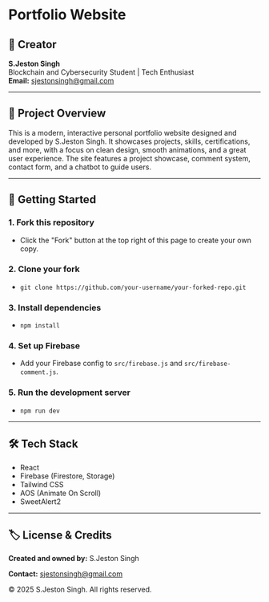 # Portfolio Website

## 👤 Creator
**S.Jeston Singh**  
Blockchain and Cybersecurity Student | Tech Enthusiast  
**Email:** sjestonsingh@gmail.com

---

## 📖 Project Overview
This is a modern, interactive personal portfolio website designed and developed by S.Jeston Singh. It showcases projects, skills, certifications, and more, with a focus on clean design, smooth animations, and a great user experience. The site features a project showcase, comment system, contact form, and a chatbot to guide users.

---

## 🚀 Getting Started

### 1. **Fork this repository**
- Click the "Fork" button at the top right of this page to create your own copy.

### 2. **Clone your fork**
- `git clone https://github.com/your-username/your-forked-repo.git`

### 3. **Install dependencies**
- `npm install`

### 4. **Set up Firebase**
- Add your Firebase config to `src/firebase.js` and `src/firebase-comment.js`.

### 5. **Run the development server**
- `npm run dev`

---

## 🛠️ Tech Stack
- React
- Firebase (Firestore, Storage)
- Tailwind CSS
- AOS (Animate On Scroll)
- SweetAlert2

---

## 🏷️ License & Credits
**Created and owned by:** S.Jeston Singh

**Contact:** sjestonsingh@gmail.com

© 2025 S.Jeston Singh. All rights reserved. 